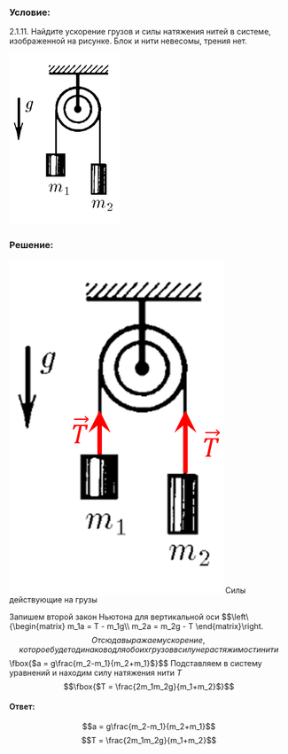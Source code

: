 ###  Условие: 

$2.1.11.$ Найдите ускорение грузов и силы натяжения нитей в системе, изображенной на рисунке. Блок и нити невесомы, трения нет. 

![ К задаче 2.1.11 |199x310, 17%](../../img/2.1.11/statement.png)

###  Решение: 

![ Силы действующие на грузы |386x602, 17%](../../img/2.1.11/draw.png)  Силы действующие на грузы 

Запишем второй закон Ньютона для вертикальной оси $$\left\\{\begin{matrix} m_1a = T - m_1g\\\ m_2a = m_2g - T \end{matrix}\right.$$ Отсюда выражаем ускорение, которое будет одинаково для обоих грузов в силу нерастяжимости нити $$\fbox{$a = g\frac{m_2-m_1}{m_2+m_1}$}$$ Подставляем в систему уравнений и находим силу натяжения нити $T$ $$\fbox{$T = \frac{2m_1m_2g}{m_1+m_2}$}$$ 

####  Ответ: 

$$a = g\frac{m_2-m_1}{m_2+m_1}$$ $$T = \frac{2m_1m_2g}{m_1+m_2}$$

  

